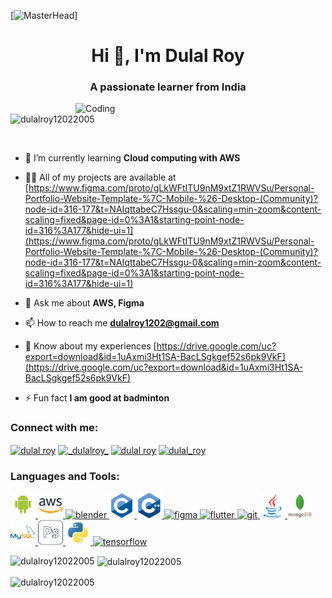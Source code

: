 [![MasterHead](https://jmp.sh/qVMTNKvB)]
<h1 align="center">Hi 👋, I'm Dulal Roy</h1>
<h3 align="center">A passionate learner from India</h3>
<img align="right" alt="Coding" width="400" src="https://i.pinimg.com/originals/c8/94/f0/c894f05d0a176de552a9683319dedb29.gif">

<p align="left"> <img src="https://komarev.com/ghpvc/?username=dulalroy12022005&label=Profile%20views&color=0e75b6&style=flat" alt="dulalroy12022005" /> </p>

<p align="left"> <a href="https://twitter.com/" target="blank"><img src="https://img.shields.io/twitter/follow/?logo=twitter&style=for-the-badge" alt="" /></a> </p>

- 🌱 I’m currently learning **Cloud computing with AWS**

- 👨‍💻 All of my projects are available at [https://www.figma.com/proto/gLkWFtITU9nM9xtZ1RWVSu/Personal-Portfolio-Website-Template-%7C-Mobile-%26-Desktop-(Community)?node-id=316-177&t=NAIqttabeC7Hssgu-0&scaling=min-zoom&content-scaling=fixed&page-id=0%3A1&starting-point-node-id=316%3A177&hide-ui=1](https://www.figma.com/proto/gLkWFtITU9nM9xtZ1RWVSu/Personal-Portfolio-Website-Template-%7C-Mobile-%26-Desktop-(Community)?node-id=316-177&t=NAIqttabeC7Hssgu-0&scaling=min-zoom&content-scaling=fixed&page-id=0%3A1&starting-point-node-id=316%3A177&hide-ui=1)

- 💬 Ask me about **AWS, Figma**

- 📫 How to reach me **dulalroy1202@gmail.com**

- 📄 Know about my experiences [https://drive.google.com/uc?export=download&id=1uAxmi3Ht1SA-BacLSgkgef52s6pk9VkF](https://drive.google.com/uc?export=download&id=1uAxmi3Ht1SA-BacLSgkgef52s6pk9VkF)

- ⚡ Fun fact **I am good at badminton**

<h3 align="left">Connect with me:</h3>
<p align="left">
<a href="https://linkedin.com/in/dulal roy" target="blank"><img align="center" src="https://raw.githubusercontent.com/rahuldkjain/github-profile-readme-generator/master/src/images/icons/Social/linked-in-alt.svg" alt="dulal roy" height="30" width="40" /></a>
<a href="https://instagram.com/_dulalroy_" target="blank"><img align="center" src="https://raw.githubusercontent.com/rahuldkjain/github-profile-readme-generator/master/src/images/icons/Social/instagram.svg" alt="_dulalroy_" height="30" width="40" /></a>
<a href="https://www.youtube.com/c/dulal roy" target="blank"><img align="center" src="https://raw.githubusercontent.com/rahuldkjain/github-profile-readme-generator/master/src/images/icons/Social/youtube.svg" alt="dulal roy" height="30" width="40" /></a>
<a href="https://www.leetcode.com/dulal_roy" target="blank"><img align="center" src="https://raw.githubusercontent.com/rahuldkjain/github-profile-readme-generator/master/src/images/icons/Social/leet-code.svg" alt="dulal_roy" height="30" width="40" /></a>
</p>

<h3 align="left">Languages and Tools:</h3>
<p align="left"> <a href="https://developer.android.com" target="_blank" rel="noreferrer"> <img src="https://raw.githubusercontent.com/devicons/devicon/master/icons/android/android-original-wordmark.svg" alt="android" width="40" height="40"/> </a> <a href="https://aws.amazon.com" target="_blank" rel="noreferrer"> <img src="https://raw.githubusercontent.com/devicons/devicon/master/icons/amazonwebservices/amazonwebservices-original-wordmark.svg" alt="aws" width="40" height="40"/> </a> <a href="https://www.blender.org/" target="_blank" rel="noreferrer"> <img src="https://download.blender.org/branding/community/blender_community_badge_white.svg" alt="blender" width="40" height="40"/> </a> <a href="https://www.cprogramming.com/" target="_blank" rel="noreferrer"> <img src="https://raw.githubusercontent.com/devicons/devicon/master/icons/c/c-original.svg" alt="c" width="40" height="40"/> </a> <a href="https://www.w3schools.com/cpp/" target="_blank" rel="noreferrer"> <img src="https://raw.githubusercontent.com/devicons/devicon/master/icons/cplusplus/cplusplus-original.svg" alt="cplusplus" width="40" height="40"/> </a> <a href="https://www.figma.com/" target="_blank" rel="noreferrer"> <img src="https://www.vectorlogo.zone/logos/figma/figma-icon.svg" alt="figma" width="40" height="40"/> </a> <a href="https://flutter.dev" target="_blank" rel="noreferrer"> <img src="https://www.vectorlogo.zone/logos/flutterio/flutterio-icon.svg" alt="flutter" width="40" height="40"/> </a> <a href="https://git-scm.com/" target="_blank" rel="noreferrer"> <img src="https://www.vectorlogo.zone/logos/git-scm/git-scm-icon.svg" alt="git" width="40" height="40"/> </a> <a href="https://www.java.com" target="_blank" rel="noreferrer"> <img src="https://raw.githubusercontent.com/devicons/devicon/master/icons/java/java-original.svg" alt="java" width="40" height="40"/> </a> <a href="https://www.mongodb.com/" target="_blank" rel="noreferrer"> <img src="https://raw.githubusercontent.com/devicons/devicon/master/icons/mongodb/mongodb-original-wordmark.svg" alt="mongodb" width="40" height="40"/> </a> <a href="https://www.mysql.com/" target="_blank" rel="noreferrer"> <img src="https://raw.githubusercontent.com/devicons/devicon/master/icons/mysql/mysql-original-wordmark.svg" alt="mysql" width="40" height="40"/> </a> <a href="https://www.photoshop.com/en" target="_blank" rel="noreferrer"> <img src="https://raw.githubusercontent.com/devicons/devicon/master/icons/photoshop/photoshop-line.svg" alt="photoshop" width="40" height="40"/> </a> <a href="https://www.python.org" target="_blank" rel="noreferrer"> <img src="https://raw.githubusercontent.com/devicons/devicon/master/icons/python/python-original.svg" alt="python" width="40" height="40"/> </a> <a href="https://www.tensorflow.org" target="_blank" rel="noreferrer"> <img src="https://www.vectorlogo.zone/logos/tensorflow/tensorflow-icon.svg" alt="tensorflow" width="40" height="40"/> </a> </p>

<p><img align="left" src="https://github-readme-stats.vercel.app/api/top-langs?username=dulalroy12022005&show_icons=true&locale=en&layout=compact" alt="dulalroy12022005" /></p>

<p>&nbsp;<img align="center" src="https://github-readme-stats.vercel.app/api?username=dulalroy12022005&show_icons=true&locale=en" alt="dulalroy12022005" /></p>

<p><img align="center" src="https://github-readme-streak-stats.herokuapp.com/?user=dulalroy12022005&" alt="dulalroy12022005" /></p>
